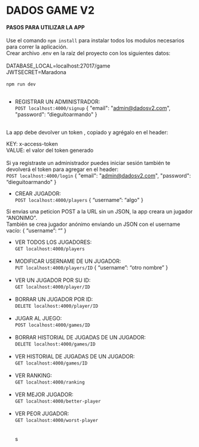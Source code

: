 # DADOS GAME V2<br>
#### PASOS PARA UTILIZAR LA APP<br>

Use el comando `npm install` para instalar todos los modulos necesarios para correr la aplicación.<br> 
Crear archivo .env en la raíz del proyecto con los siguientes datos:<br><br>
DATABASE_LOCAL=localhost:27017/game<br>
JWTSECRET=Maradona
<br><br>
`npm run dev`
<br><br>

- REGISTRAR UN ADMINISTRADOR:<br>
`POST localhost:4000/signup`
{
"email": "admin@dadosv2.com",
"password": “dieguitoarmando"
}
<br>
La app debe devolver un token , copiado y agrégalo en el header:<br>

KEY: x-access-token<br>
VALUE: el valor del token generado<br>
<br>
Si ya registraste un administrador puedes iniciar sesión también te devolverá el token para agregar en el header:<br>
`POST localhost:4000/login`
{
"email": "admin@dadosv2.com",
"password": “dieguitoarmando"
}

- CREAR JUGADOR:<br>
`POST localhost:4000/players`
{
“username”: “algo"
}

Si envias una peticion POST a la URL sin un JSON, la app creara un jugador “ANONIMO".<br>
También se crea jugador anónimo enviando un JSON con el username vacío: 
{
“username”: “”
}

- VER TODOS LOS JUGADORES:<br>
`GET localhost:4000/players`
<br><br>
- MODIFICAR USERNAME DE UN JUGADOR:<br>
`PUT localhost:4000/players/ID`
{
“username”: “otro nombre”
}
<br><br>
- VER UN JUGADOR POR SU ID:<br>
`GET localhost:4000/player/ID`
<br><br>
- BORRAR UN JUGADOR POR ID:<br>
`DELETE localhost:4000/player/ID`
<br><br>
- JUGAR AL JUEGO:<br>
`POST localhost:4000/games/ID`
<br><br>
- BORRAR HISTORIAL DE JUGADAS DE UN JUGADOR: <br>
`DELETE localhost:4000/games/ID`
<br><br>
- VER HISTORIAL DE JUGADAS DE UN JUGADOR:<br>
`GET localhost:4000/games/ID`
<br><br>
- VER RANKING: <br>
`GET localhost:4000/ranking`
<br><br>
- VER MEJOR JUGADOR:<br>
`GET localhost:4000/better-player`
<br><br>
- VER PEOR JUGADOR:<br>
`GET localhost:4000/worst-player`
<br><br><br> s